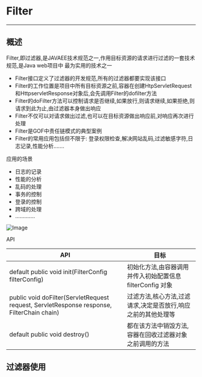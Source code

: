 ﻿# Filter
---

## 概述

Filter,即过滤器,是JAVAEE技术规范之一,作用目标资源的请求进行过滤的一套技术规范,是Java web项目中 最为实用的技术之一

- Filter接口定义了过滤器的开发规范,所有的过滤器都要实现该接口
- Filter的工作位置是项目中所有目标资源之前,容器在创建HtpServletRequest和HttpservletResponse对象后,会先调用Filter的dofilter方法
- Filter的doFilter方法可以控制请求是否继续,如果放行,则请求继续,如果拒绝,则请求到此为止,由过滤器本身做出响应
- Filter不仅可以对请求做出过滤,也可以在目标资源做出响应前,对响应再次进行处理
- Filter是GOF中责任链模式的典型案例
- Filter的常用应用包括但不限于: 登录权限检查,解决网站乱码,过滤敏感字符,日志记录,性能分析.……


应用的场景

- 日志的记录
- 性能的分析
- 乱码的处理
- 事务的控制
- 登录的控制
- 跨域的处理
- .............

![Image](img1.png)

API

| API                                                                                         | 目标                                                         |
| ------------------------------------------------------------------------------------------- | ------------------------------------------------------------ |
| default public void init(FilterConfig filterConfig)                                       | 初始化方法,由容器调用并传入初始配置信息 filterConfig 对象    |
| public void doFilter(ServletRequest request, ServletResponse response, FilterChain chain) | 过滤方法,核心方法,过滤请求,决定是否放行,响应之前的其他处理等 |
| default public void destroy()                                                             | 都在该方法中销毁方法,容器在回收过滤器对象之前调用的方法      |

## 过滤器使用



